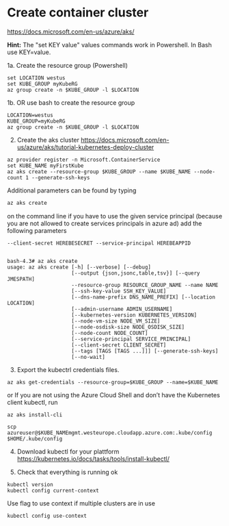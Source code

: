 # Create container cluster
https://docs.microsoft.com/en-us/azure/aks/

**Hint:** The "set KEY value" values commands work in Powershell. In Bash use KEY=value.

1a. Create the resource group (Powershell)
```
set LOCATION westus
set KUBE_GROUP myKubeRG
az group create -n $KUBE_GROUP -l $LOCATION
```


1b. OR use bash to create the resource group 
```
LOCATION=westus
KUBE_GROUP=myKubeRG
az group create -n $KUBE_GROUP -l $LOCATION
```

2. Create the aks cluster
https://docs.microsoft.com/en-us/azure/aks/tutorial-kubernetes-deploy-cluster
```
az provider register -n Microsoft.ContainerService
set KUBE_NAME myFirstKube
az aks create --resource-group $KUBE_GROUP --name $KUBE_NAME --node-count 1 --generate-ssh-keys
```
Additional parameters can be found by typing 
```bash 
az aks create
``` 
on the command line if you have to use the given service principal (because you are not allowed to create services principals in azure ad) add the following parameters
```
--client-secret HEREBESECRET --service-principal HEREBEAPPID


bash-4.3# az aks create
usage: az aks create [-h] [--verbose] [--debug]
                     [--output {json,jsonc,table,tsv}] [--query JMESPATH]
                     --resource-group RESOURCE_GROUP_NAME --name NAME
                     [--ssh-key-value SSH_KEY_VALUE]
                     [--dns-name-prefix DNS_NAME_PREFIX] [--location LOCATION]
                     [--admin-username ADMIN_USERNAME]
                     [--kubernetes-version KUBERNETES_VERSION]
                     [--node-vm-size NODE_VM_SIZE]
                     [--node-osdisk-size NODE_OSDISK_SIZE]
                     [--node-count NODE_COUNT]
                     [--service-principal SERVICE_PRINCIPAL]
                     [--client-secret CLIENT_SECRET]
                     [--tags [TAGS [TAGS ...]]] [--generate-ssh-keys]
                     [--no-wait]
```
3. Export the kubectrl credentials files. 
```
az aks get-credentials --resource-group=$KUBE_GROUP --name=$KUBE_NAME
```

or If you are not using the Azure Cloud Shell and don’t have the Kubernetes client kubectl, run 
```
az aks install-cli

scp azureuser@$KUBE_NAMEmgmt.westeurope.cloudapp.azure.com:.kube/config $HOME/.kube/config
```
4. Download kubectl for your plattform
https://kubernetes.io/docs/tasks/tools/install-kubectl/ 

5. Check that everything is running ok
```
kubectl version
kubectl config current-context
```

Use flag to use context if multiple clusters are in use
```
kubectl config use-context
```
